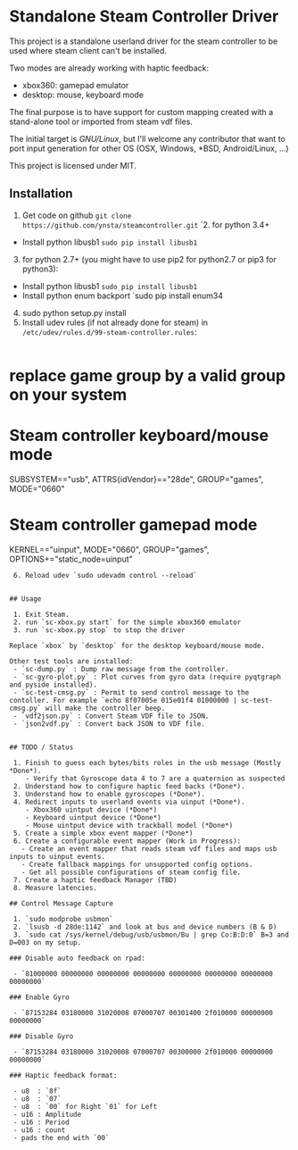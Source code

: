 # Standalone Steam Controller Driver

This project is a standalone userland driver for the steam controller to be used where steam client can't be installed.

Two modes are already working with haptic feedback:
 - xbox360: gamepad emulator
 - desktop: mouse, keyboard mode

The final purpose is to have support for custom mapping created with a stand-alone tool or imported from steam vdf files.

The initial target is *GNU/Linux*, but I'll welcome any contributor that want to port input generation for other OS (OSX, Windows, *BSD, Android/Linux, ...)

This project is licensed under MIT.

## Installation

 1. Get code on github `git clone https://github.com/ynsta/steamcontroller.git`
`2. for python 3.4+
   - Install python libusb1 `sudo pip install libusb1`
 3. for python 2.7+ (you might have to use pip2 for python2.7 or pip3 for python3):
   - Install python libusb1 `sudo pip install libusb1`
   - Install python enum backport `sudo pip install enum34
 4. sudo python setup.py install
 5. Install udev rules (if not already done for steam) in `/etc/udev/rules.d/99-steam-controller.rules`:
    ```
# replace game group by a valid group on your system
# Steam controller keyboard/mouse mode
SUBSYSTEM=="usb", ATTRS{idVendor}=="28de", GROUP="games", MODE="0660"

# Steam controller gamepad mode
KERNEL=="uinput", MODE="0660", GROUP="games", OPTIONS+="static_node=uinput"
```
 6. Reload udev `sudo udevadm control --reload`


## Usage

 1. Exit Steam.
 2. run `sc-xbox.py start` for the simple xbox360 emulator
 3. run `sc-xbox.py stop` to stop the driver

Replace `xbox` by `desktop` for the desktop keyboard/mouse mode.

Other test tools are installed:
 - `sc-dump.py` : Dump raw message from the controller.
 - `sc-gyro-plot.py` : Plot curves from gyro data (require pyqtgraph and pyside installed).
 - `sc-test-cmsg.py` : Permit to send control message to the contoller. For example `echo 8f07005e 015e01f4 01000000 | sc-test-cmsg.py` will make the controller beep.
 - `vdf2json.py` : Convert Steam VDF file to JSON.
 - `json2vdf.py` : Convert back JSON to VDF file.


## TODO / Status

 1. Finish to guess each bytes/bits roles in the usb message (Mostly *Done*).
    - Verify that Gyroscope data 4 to 7 are a quaternion as suspected
 2. Understand how to configure haptic feed backs (*Done*).
 3. Understand how to enable gyroscopes (*Done*).
 4. Redirect inputs to userland events via uinput (*Done*).
    - Xbox360 uintput device (*Done*)
    - Keyboard uintput device (*Done*)
    - Mouse uintput device with trackball model (*Done*)
 5. Create a simple xbox event mapper (*Done*)
 6. Create a configurable event mapper (Work in Progress):
   - Create an event mapper that reads steam vdf files and maps usb inputs to uinput events.
   - Create fallback mappings for unsupported config options.
   - Get all possible configurations of steam config file.
 7. Create a haptic feedback Manager (TBD)
 8. Measure latencies.

## Control Message Capture

 1. `sudo modprobe usbmon`
 2. `lsusb -d 28de:1142` and look at bus and device numbers (B & D)
 3. `sudo cat /sys/kernel/debug/usb/usbmon/Bu | grep Co:B:D:0` B=3 and D=003 on my setup.

### Disable auto feedback on rpad:

 - `81000000 00000000 00000000 00000000 00000000 00000000 00000000 00000000`

### Enable Gyro

 - `87153284 03180000 31020008 07000707 00301400 2f010000 00000000 00000000`

### Disable Gyro

 - `87153284 03180000 31020008 07000707 00300000 2f010000 00000000 00000000`

### Haptic feedback format:

 - u8  : `8f`
 - u8  : `07`
 - u8  : `00` for Right `01` for Left
 - u16 : Amplitude
 - u16 : Period
 - u16 : count
 - pads the end with `00`
